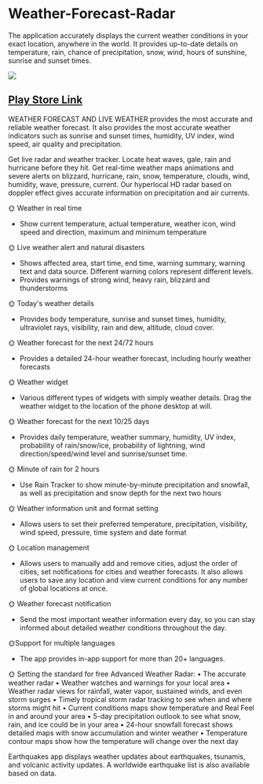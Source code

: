 # Weather-Forecast-Radar
The application accurately displays the current weather conditions in your exact location, anywhere in the world. It provides up-to-date details on temperature, rain, chance of precipitation, snow, wind, hours of sunshine, sunrise and sunset times.

![](https://play-lh.googleusercontent.com/0dKMHQY8u27iQrd3kl1uRyq6kRMzmwoivvrMlxE-nrE8c0qBWFtqTg_KPSgNYYndtxg=w240-h480-rw)

## [Play Store Link](https://play.google.com/store/apps/details?id=com.radar.morecast.weather)

WEATHER FORECAST AND LIVE WEATHER provides the most accurate and reliable weather forecast. It also provides the most accurate weather indicators such as sunrise and sunset times, humidity, UV index, wind speed, air quality and precipitation.

Get live radar and weather tracker. Locate heat waves, gale, rain and hurricane before they hit. Get real-time weather maps animations and severe alerts on blizzard, hurricane, rain, snow, temperature, clouds, wind, humidity, wave, pressure, current. Our hyperlocal HD radar based on doppler effect gives accurate information on precipitation and air currents.

🌞 Weather in real time
- Show current temperature, actual temperature, weather icon, wind speed and direction, maximum and minimum temperature

🌞 Live weather alert and natural disasters
- Shows affected area, start time, end time, warning summary, warning text and data source. Different warning colors represent different levels.
- Provides warnings of strong wind, heavy rain, blizzard and thunderstorms

🌞 Today's weather details
- Provides body temperature, sunrise and sunset times, humidity, ultraviolet rays, visibility, rain and dew, altitude, cloud cover.

🌞 Weather forecast for the next 24/72 hours
- Provides a detailed 24-hour weather forecast, including hourly weather forecasts

🌞 Weather widget
- Various different types of widgets with simply weather details.
Drag the weather widget to the location of the phone desktop at will.

🌞 Weather forecast for the next 10/25 days
- Provides daily temperature, weather summary, humidity, UV index, probability of rain/snow/ice, probability of lightning, wind direction/speed/wind level and sunrise/sunset time.

🌞 Minute of rain for 2 hours
- Use Rain Tracker to show minute-by-minute precipitation and snowfall, as well as precipitation and snow depth for the next two hours

🌞 Weather information unit and format setting
- Allows users to set their preferred temperature, precipitation, visibility, wind speed, pressure, time system and date format

🌞 Location management
- Allows users to manually add and remove cities, adjust the order of cities, set notifications for cities and weather forecasts. It also allows users to save any location and view current conditions for any number of global locations at once.

🌞 Weather forecast notification
- Send the most important weather information every day, so you can stay informed about detailed weather conditions throughout the day.

🌞Support for multiple languages
- The app provides in-app support for more than 20+ languages.

🌞 Setting the standard for free Advanced Weather Radar:
• The accurate weather radar
• Weather watches and warnings for your local area
• Weather radar views for rainfall, water vapor, sustained winds, and even storm surges
• Timely tropical storm radar tracking to see when and where storms might hit
• Current conditions maps show temperature and Real Feel in and around your area
• 5-day precipitation outlook to see what snow, rain, and ice could be in your area
• 24-hour snowfall forecast shows detailed maps with snow accumulation and winter weather
• Temperature contour maps show how the temperature will change over the next day

Earthquakes app displays weather updates about earthquakes, tsunamis, and volcanic activity updates. A worldwide earthquake list is also available based on data.
